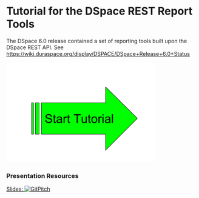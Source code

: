 
# Tutorial for the DSpace REST Report Tools


The DSpace 6.0 release contained a set of reporting tools built upon the DSpace REST API.  See https://wiki.duraspace.org/display/DSPACE/DSpace+Release+6.0+Status

[![Start Tutorial](StartTutorial.png)](https://terrywbrady.github.io/restReportTutorial/intro)

### Presentation Resources
[Slides: ![GitPitch](https://gitpitch.com/assets/badge.svg)](https://gitpitch.com/terrywbrady/restReportTutorial/) 
